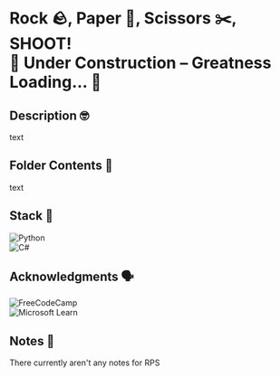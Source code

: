 # Rock 🪨, Paper 📃, Scissors ✂️, SHOOT!<br />🚧 Under Construction – Greatness Loading... 🚀

## Description 🤓
text

## Folder Contents 📂
text

## Stack 🧮
![Python](https://img.shields.io/badge/python-3670A0?style=for-the-badge&logo=python&logoColor=ffdd54)<br />
![C#](https://img.shields.io/badge/c%23-%23239120.svg?style=for-the-badge&logo=csharp&logoColor=white)

## Acknowledgments 🗣
![FreeCodeCamp](https://img.shields.io/badge/Freecodecamp-%23123.svg?&style=for-the-badge&logo=freecodecamp&logoColor=green)<br />
![Microsoft Learn](https://img.shields.io/badge/Microsoft_Learn-258ffa?style=for-the-badge&logo=microsoft&logoColor=white)

## Notes 📝
There currently aren't any notes for RPS
